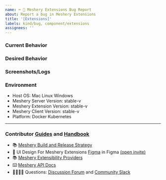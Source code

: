 ```yaml
---
name: ⌨️ 🐛 Meshery Extensions Bug Report
about: Report a bug in Meshery Extensions
title: '[Extensions]'
labels: kind/bug, component/extensions
assignees: ''
---
```



### Current Behavior
<!-- A brief description of what the problem is. (e.g. I need to be able to...) -->

### Desired Behavior
<!-- A brief description of the enhancement. -->

### Screenshots/Logs
<!-- Add screenshots, if applicable, to help explain your problem. -->

### Environment

- Host OS: Mac Linux Windows
- Meshery Server Version: stable-v
- Meshery Extension Version: stable-v
- Meshery Client Version: stable-v
- Platform: Docker Kubernetes

---

### Contributor [Guides](https://docs.meshery.io/project/contributing) and [Handbook](https://meshery.io/community/handbook)
- 📚 [Meshery Build and Release Strategy](https://docs.meshery.io/project/contributing/build-and-release)
- 🎨 UI Design For Meshery Extensions [Figma](https://www.figma.com/file/SMP3zxOjZztdOLtgN4dS2W/Meshery-UI) in Figma [(open invite)](https://www.figma.com/team_invite/redeem/qJy1c95qirjgWQODApilR9)
- 📚 [Meshery Extensibility Providers](https://docs.meshery.io/extensibility/providers)
- ⌨️ [Meshery API Docs](https://docs.meshery.io/extensibility/api)
- 🙋🏾🙋🏼 Questions: [Discussion Forum](https://meshery.io/community#community-forums) and [Community Slack](https://slack.meshery.io)
